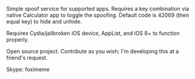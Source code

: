 Simple spoof service for supported apps. Requires a key combination via native Calculator app to toggle the spoofing. Default code is 42069 (then equal key) to hide and unhide.

Requires Cydia/jailbroken iOS device, AppList, and iOS 8+ to function properly.

Open source project. Contribute as you wish; I'm developing this at a friend's request.


Skype: foximeme
